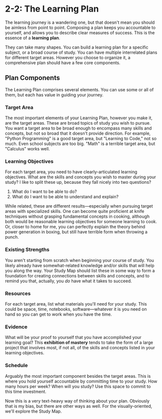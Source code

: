 # 2-2: The Learning Plan

The learning journey is a wandering one, but that doesn't mean you should be aimless from point to point. Composing a plan keeps you accountable to yourself, and allows you to describe clear measures of success. This is the essence of a **learning plan**.

They can take many shapes. You can build a learning plan for a specific subject, or a broad course of study. You can have multiple interrelated plans for different target areas. However you choose to organize it, a comprehensive plan should have a few core components.

## Plan Components

The Learning Plan comprises several elements. You can use some or all of them, but each has value in guiding your journey.
### Target Area

The most important elements of your Learning Plan, however you make it, are the target areas. These are broad topics of study you wish to pursue. You want a target area to be broad enough to encompass many skills and concepts, but not so broad that it doesn't provide direction. For example, "Python Programming" is a good target area, but "Learning to Code," not so much. Even school subjects are too big. "Math" is a terrible target area, but "Calculus" works well.
### Learning Objectives

For each target area, you need to have clearly-articulated learning objectives. What are the skills and concepts you wish to master during your study? I like to split these up, because they fall nicely into two questions?

1. What do I want to be able to do?
2. What do I want to be able to understand and explain?

While related, these are different results—especially when pursuing target areas with specialized skills. One can become quite proficient at knife techniques without grasping fundamental concepts in cooking, although both would be reasonable learning objectives for someone learning to cook. Or, closer to home for me, you can perfectly explain the theory behind power generation in boxing, but still have terrible form when throwing a punch.
### Existing Strengths

You aren't starting from scratch when beginning your course of study. You likely already have somewhat-related knowledge and/or skills that will help you along the way. Your Study Map should list these in some way to form a foundation for creating connections between skills and concepts, and to remind you that, actually, you *do* have what it takes to succeed.
### Resources

For each target area, list what materials you'll need for your study. This could be space, time, notebooks, software—whatever it is you need on hand so you can get to work when you have the time.
### Evidence

What will be your proof to yourself that you have accomplished your learning goal? This **exhibition of mastery** tends to take the form of a large project that involves most, if not all, of the skills and concepts listed in your learning objectives.
### Schedule

Arguably the most important component besides the target areas. This is where you hold yourself accountable by committing time to your study. How many hours per week? When will you study? Use this space to commit to this time investment.

Now this is a very text-heavy way of thinking about your plan. Obviously that is my bias, but there are other ways as well. For the visually-oriented, we'll explore the Study Map.